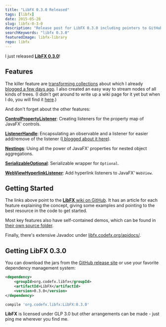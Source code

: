 ```yaml
---
title: "LibFX 0.3.0 Released"
tags: [libfx]
date: 2015-05-28
slug: libfx-0-3-0
description: "Release post for LibFX 0.3.0 including pointers to GitHub, feature descriptions, Maven coordinates and the Javadoc."
searchKeywords: "libfx 0.3.0"
featuredImage: libfx-library
repo: libfx
---
```


I just released [**LibFX 0.3.0**](https://github.com/nipafx/LibFX/releases/tag/v0.3.0)!

## Features

The killer feature are [transforming collections](https://github.com/nipafx/LibFX/wiki/TransformingCollections) about which I already [blogged a few days ago](java-transforming-collections).
I also created an easy way to stream nodes of all kinds of trees.
(I didn't get around to write up a wiki page for it yet but when I do, you will find it [here](https://github.com/nipafx/LibFX/wiki/TreeStreams).)

And don't forget about the other features:

**[ControlPropertyListener](https://github.com/nipafx/LibFX/wiki/ControlPropertyListener)**:
Creating listeners for the property map of JavaFX' controls.

**[ListenerHandle](https://github.com/nipafx/LibFX/wiki/ListenerHandle)**:
Encapsulating an observable and a listener for easier add/remove of the listener ([I blogged about it here](java-listenerhandles)).

**[Nestings](https://github.com/nipafx/LibFX/wiki/Nestings)**:
Using all the power of JavaFX' properties for nested object aggregations.

**[SerializableOptional](https://github.com/nipafx/LibFX/wiki/SerializableOptional)**:
Serializable wrapper for `Optional`.

**[WebViewHyperlinkListener](https://github.com/nipafx/LibFX/wiki/WebViewHyperlinkListener)**:
Add hyperlink listeners to JavaFX' `WebView`.

## Getting Started

The links above point to the [**LibFX** wiki on GitHub](https://github.com/nipafx/LibFX/wiki).
It has an article for each feature explaining the concept, giving some examples and pointing to the best resource in the code to get started.

Most key features also have self-contained demos, which can be found in [their own source folder](https://github.com/nipafx/LibFX/tree/master/src/demo/java/org/codefx/libfx).

Finally, there's extensive Javadoc under [libfx.codefx.org/apidocs/](http://libfx.codefx.org/apidocs/).

## Getting LibFX 0.3.0

You can download the jars from the [GitHub release site](https://github.com/nipafx/LibFX/releases/tag/v0.3.0) or use your favorite dependency management system:

<contentimage slug="LibFX-v0.3.0"></contentimage>

```xml
<dependency>
	<groupId>org.codefx.libfx</groupId>
	<artifactId>LibFX</artifactId>
	<version>0.3.0</version>
</dependency>
```

```groovy
compile 'org.codefx.libfx:LibFX:0.3.0'
```

**LibFX** is licensed under GLP 3.0 but other arrangements can be made - just ping me wherever you find me.
